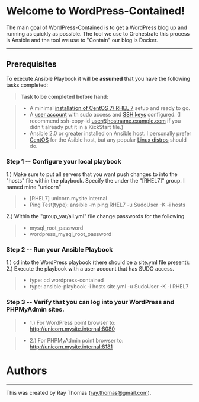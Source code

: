 Welcome to WordPress-Contained!
=============================


The main goal of WordPress-Contained is to get a WordPress blog up and running as quickly as possible. The tool we use to Orchestrate this process is Ansible and the tool we use to "Contain" our blog is Docker.

----------


Prerequisites
------------------

To execute Ansible Playbook it will be **assumed** that you have the following tasks completed:

> **Task to be completed before hand:**

> - A minimal [installation of CentOS 7/ RHEL 7][1] setup and ready to go.
> - A [user account][2] with sudo access and [SSH keys][5] configured. (I recommend ssh-copy-id user@hostname.example.com if you didn't already put it in a KickStart file.)
> - Ansible 2.0 or greater installed on Ansible host. I personally prefer [CentOS][3] for the Asible host, but any popular [Linux distros][4] should do.


### Step 1 -- Configure your local playbook
1.) Make sure to put all servers that you want push changes to into the "hosts" file within the playbook. Specify the under the "[RHEL7]" group. I named mine "unicorn"
>- [RHEL7]
>unicorn.mysite.internal
>- Ping Test(type): ansible -m ping RHEL7 -u SudoUser -K -i hosts

2.)  Within the "group_var/all.yml" file change passwords for the following
> - mysql_root_password
> - wordpress_mysql_root_password

### Step 2 -- Run your Ansible Playbook
1.) cd into the WordPress playbook (there should be a site.yml file present): 
2.) Execute the playbook with a user account that has SUDO access.
>- type: cd wordpress-contained
>- type: ansible-playbook -i hosts site.yml -u SudoUser -K -l RHEL7

### Step 3 -- Verify that you can log into your WordPress and PHPMyAdmin sites.

>- 1.) For WordPress point browser to:
>http://unicorn.mysite.internal:8080

>- 2.) For PHPMyAdmin point browser to:
>http://unicorn.mysite.internal:8181



# Authors
---
This was created by Ray Thomas (ray.thomas@gmail.com).



  [1]: http://www.tecmint.com/centos-7-installation/
  [2]: https://www.digitalocean.com/community/tutorials/initial-server-setup-with-centos-7
  [3]: https://www.digitalocean.com/community/tutorials/how-to-install-and-configure-ansible-on-centos-7
  [4]: http://docs.ansible.com/ansible/intro_installation.html#installing-the-control-machine
  [5]: https://www.digitalocean.com/community/tutorials/how-to-set-up-ssh-keys--2
